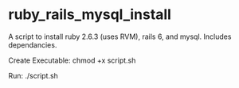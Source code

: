 # ruby_rails_mysql_install
A script to install ruby 2.6.3 (uses RVM), rails 6, and mysql. Includes dependancies. 

Create Executable:
  chmod +x script.sh
  
  
Run:
  ./script.sh

